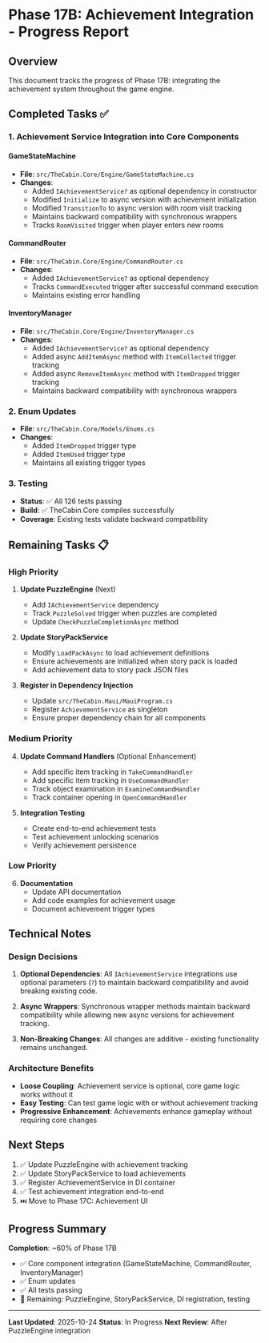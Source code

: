 # Phase 17B: Achievement Integration - Progress Report

## Overview
This document tracks the progress of Phase 17B: integrating the achievement system throughout the game engine.

## Completed Tasks ✅

### 1. Achievement Service Integration into Core Components

#### GameStateMachine
- **File**: `src/TheCabin.Core/Engine/GameStateMachine.cs`
- **Changes**:
  - Added `IAchievementService?` as optional dependency in constructor
  - Modified `Initialize` to async version with achievement initialization
  - Modified `TransitionTo` to async version with room visit tracking
  - Maintains backward compatibility with synchronous wrappers
  - Tracks `RoomVisited` trigger when player enters new rooms

#### CommandRouter
- **File**: `src/TheCabin.Core/Engine/CommandRouter.cs`
- **Changes**:
  - Added `IAchievementService?` as optional dependency
  - Tracks `CommandExecuted` trigger after successful command execution
  - Maintains existing error handling

#### InventoryManager
- **File**: `src/TheCabin.Core/Engine/InventoryManager.cs`
- **Changes**:
  - Added `IAchievementService?` as optional dependency
  - Added async `AddItemAsync` method with `ItemCollected` trigger tracking
  - Added async `RemoveItemAsync` method with `ItemDropped` trigger tracking
  - Maintains backward compatibility with synchronous wrappers

### 2. Enum Updates
- **File**: `src/TheCabin.Core/Models/Enums.cs`
- **Changes**:
  - Added `ItemDropped` trigger type
  - Added `ItemUsed` trigger type
  - Maintains all existing trigger types

### 3. Testing
- **Status**: ✅ All 126 tests passing
- **Build**: ✅ TheCabin.Core compiles successfully
- **Coverage**: Existing tests validate backward compatibility

## Remaining Tasks 📋

### High Priority

1. **Update PuzzleEngine** (Next)
   - Add `IAchievementService` dependency
   - Track `PuzzleSolved` trigger when puzzles are completed
   - Update `CheckPuzzleCompletionAsync` method

2. **Update StoryPackService**
   - Modify `LoadPackAsync` to load achievement definitions
   - Ensure achievements are initialized when story pack is loaded
   - Add achievement data to story pack JSON files

3. **Register in Dependency Injection**
   - Update `src/TheCabin.Maui/MauiProgram.cs`
   - Register `AchievementService` as singleton
   - Ensure proper dependency chain for all components

### Medium Priority

4. **Update Command Handlers** (Optional Enhancement)
   - Add specific item tracking in `TakeCommandHandler`
   - Add specific item tracking in `UseCommandHandler`
   - Track object examination in `ExamineCommandHandler`
   - Track container opening in `OpenCommandHandler`

5. **Integration Testing**
   - Create end-to-end achievement tests
   - Test achievement unlocking scenarios
   - Verify achievement persistence

### Low Priority

6. **Documentation**
   - Update API documentation
   - Add code examples for achievement usage
   - Document achievement trigger types

## Technical Notes

### Design Decisions

1. **Optional Dependencies**: All `IAchievementService` integrations use optional parameters (`?`) to maintain backward compatibility and avoid breaking existing code.

2. **Async Wrappers**: Synchronous wrapper methods maintain backward compatibility while allowing new async versions for achievement tracking.

3. **Non-Breaking Changes**: All changes are additive - existing functionality remains unchanged.

### Architecture Benefits

- **Loose Coupling**: Achievement service is optional, core game logic works without it
- **Easy Testing**: Can test game logic with or without achievement tracking
- **Progressive Enhancement**: Achievements enhance gameplay without requiring core changes

## Next Steps

1. ✅ Update PuzzleEngine with achievement tracking
2. ✅ Update StoryPackService to load achievements
3. ✅ Register AchievementService in DI container
4. ✅ Test achievement integration end-to-end
5. ⏭️ Move to Phase 17C: Achievement UI

## Progress Summary

**Completion**: ~60% of Phase 17B
- ✅ Core component integration (GameStateMachine, CommandRouter, InventoryManager)
- ✅ Enum updates
- ✅ All tests passing
- 🔄 Remaining: PuzzleEngine, StoryPackService, DI registration, testing

---

**Last Updated**: 2025-10-24
**Status**: In Progress
**Next Review**: After PuzzleEngine integration
